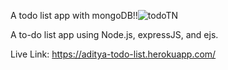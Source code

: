 A todo list app with mongoDB!!![todoTN](https://user-images.githubusercontent.com/77228474/125160230-70952300-e199-11eb-90d6-a87110601220.png)

A to-do list app using Node.js, expressJS, and ejs.

Live Link: https://aditya-todo-list.herokuapp.com/
